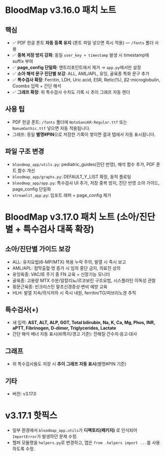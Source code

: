 # BloodMap v3.16.0 패치 노트

## 핵심
- ✅ PDF 한글 폰트 **자동 등록 유지** (폰트 파일 넣으면 즉시 적용) — `/fonts` 폴더 사용
- ✅ **중복 저장 방지 강화**: 동일 `user_key + timestamp` 발생 시 timestamp에 suffix 부여
- ✅ **page_config 단일화**: 엔트리포인트에서 제거 → `app.py`에서만 설정
- ✅ **소아 해석 문구 진단별 보강**: ALL, AML/APL, 유잉, 골육종 특화 문구 추가
- ✅ **특수검사 확장**: Ferritin, LDH, Uric acid, ESR, Retic(%), β2-microglobulin, Coombs 입력 + 간단 해석
- ✅ **그래프 확장**: 위 특수검사 수치도 기록 시 추이 그래프 자동 렌더

## 사용 팁
- PDF 한글 폰트: `/fonts` 폴더에 `NotoSansKR-Regular.ttf` 또는 `NanumGothic.ttf` 넣으면 자동 적용됩니다.
- 그래프: 동일 **별명#PIN**으로 저장한 기록이 쌓이면 결과 탭에서 자동 표시됩니다.

## 파일 구조 변경
- `bloodmap_app/utils.py`: pediatric_guides(진단 반영), 해석 함수 추가, PDF 폰트 함수 개선
- `bloodmap_app/graphs.py`: DEFAULT_Y_LIST 확장, 동적 플로팅
- `bloodmap_app/app.py`: 특수검사 UI 추가, 저장 중복 방지, 진단 반영 소아 가이드, page_config 단일화
- `streamlit_app.py`: 임포트 래퍼 + page_config 제거


# BloodMap v3.17.0 패치 노트 (소아/진단별 + 특수검사 대폭 확장)

## 소아/진단별 가이드 보강
- ALL: 유지요법(6-MP/MTX) 복용 누락 주의, 발열 시 즉시 보고
- AML/APL: 점막출혈·멍 증가 시 임의 중단 금지, 의료진 상의
- 유잉육종: VAC/IE 주기 중 FN 교육 + 신장기능 모니터
- 골육종: 고용량 MTX 수분/알칼리뇨/르코보린 구조요법, 시스플라틴 이독성 관찰
- 횡문근육종: 빈크리스틴 말초신경증상·변비 예방 교육
- HLH: 발열 지속/의식저하 시 즉시 내원, ferritin/TG/피브리노겐 추적

## 특수검사(+)
- 새 입력: **AST, ALT, ALP, GGT, Total bilirubin, Na, K, Ca, Mg, Phos, INR, aPTT, Fibrinogen, D-dimer, Triglycerides, Lactate**
- 간단 해석 배너 자동 표시(비특이/경고 기준): 전해질·간수치·응고·대사

## 그래프
- 위 특수검사들도 저장 시 **추이 그래프 자동 표시**(별명#PIN 기준)

## 기타
- 버전: v3.17.0


# v3.17.1 핫픽스
- 일부 환경에서 `bloodmap_app.utils`가 **디렉토리(패키지)** 로 인식되어 `ImportError`가 발생하던 문제 수정.
- 헬퍼 모듈명을 `helpers.py`로 변경하고, 앱은 `from .helpers import ...`를 사용하도록 수정.
